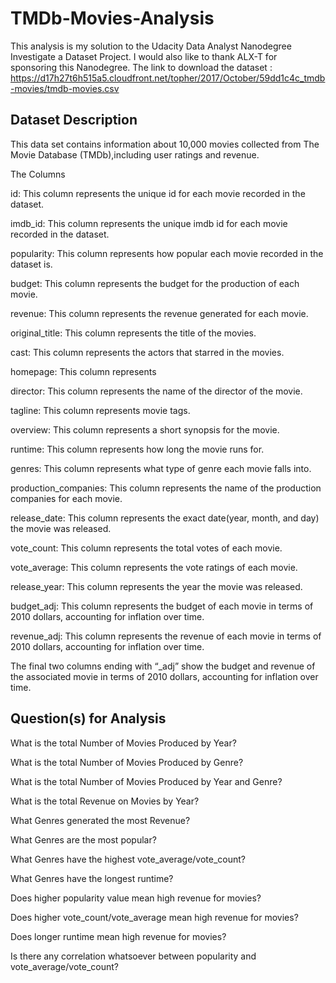 # TMDb-Movies-Analysis 
This analysis is my solution to the Udacity Data Analyst Nanodegree Investigate a Dataset Project. I would also like to thank ALX-T for sponsoring this Nanodegree.
The link to download the dataset : https://d17h27t6h515a5.cloudfront.net/topher/2017/October/59dd1c4c_tmdb-movies/tmdb-movies.csv

## Dataset Description


This data set contains information about 10,000 movies collected from The Movie Database (TMDb),including user ratings and revenue.

The Columns

id: This column represents the unique id for each movie recorded in the dataset.

imdb_id: This column represents the unique imdb id for each movie recorded in the dataset.

popularity: This column represents how popular each movie recorded in the dataset is.

budget: This column represents the budget for the production of each movie.

revenue: This column represents the revenue generated for each movie.

original_title: This column represents the title of the movies.

cast: This column represents the actors that starred in the movies.

homepage: This column represents

director: This column represents the name of the director of the movie.

tagline: This column represents movie tags.

overview: This column represents a short synopsis for the movie.

runtime: This column represents how long the movie runs for.

genres: This column represents what type of genre each movie falls into.

production_companies: This column represents the name of the production companies for each movie.

release_date: This column represents the exact date(year, month, and day) the movie was released.

vote_count: This column represents the total votes of each movie.

vote_average: This column represents the vote ratings of each movie.

release_year: This column represents the year the movie was released.

budget_adj: This column represents the budget of each movie in terms of 2010 dollars, accounting for inflation over time.

revenue_adj: This column represents the revenue of each movie in terms of 2010 dollars, accounting for inflation over time.

The final two columns ending with “_adj” show the budget and revenue of the associated movie in terms of 2010 dollars, accounting for inflation over time.

## Question(s) for Analysis

What is the total Number of Movies Produced by Year?

What is the total Number of Movies Produced by Genre?

What is the total Number of Movies Produced by Year and Genre?

What is the total Revenue on Movies by Year?

What Genres generated the most Revenue?

What Genres are the most popular?

What Genres have the highest vote_average/vote_count?

What Genres have the longest runtime?

Does higher popularity value mean high revenue for movies?

Does higher vote_count/vote_average mean high revenue for movies?

Does longer runtime mean high revenue for movies?

Is there any correlation whatsoever between popularity and vote_average/vote_count?
